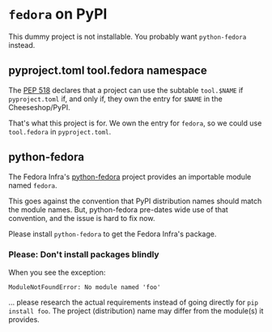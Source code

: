 # `fedora` on PyPI

This dummy project is not installable.
You probably want `python-fedora` instead.


## pyproject.toml tool.fedora namespace

The [PEP 518](https://www.python.org/dev/peps/pep-0518/#tool-table) declares
that a project can use the subtable `tool.$NAME` if `pyproject.toml` if,
and only if, they own the entry for `$NAME` in the Cheeseshop/PyPI.

That's what this project is for.
We own the entry for `fedora`, so we could use `tool.fedora` in `pyproject.toml`.

## python-fedora

The Fedora Infra's [python-fedora](https://github.com/fedora-infra/python-fedora)
project provides an importable module named `fedora`.

This goes against the convention that PyPI distribution names should
match the module names.
But, python-fedora pre-dates wide use of that convention, and the issue
is hard to fix now.

Please install `python-fedora` to get the Fedora Infra's package.

### Please: Don't install packages blindly

When you see the exception:

```
ModuleNotFoundError: No module named 'foo'
```

… please research the actual requirements instead of going directly for
`pip install foo`.
The project (distribution) name may differ from the module(s) it
provides.
